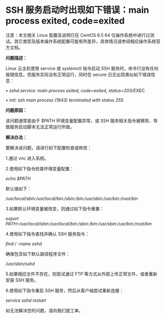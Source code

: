# SSH 服务启动时出现如下错误：main process exited, code=exited




注意：本文相关 Linux 配置及说明已在 CentOS 6.5 64 位操作系统中进行过测试。其它类型及版本操作系统配置可能有所差异，具体情况请参阅相应操作系统官方文档。



**问题描述：**

Linux 云主机使用 service 或 systemctl 指令启动 SSH 服务时，命令行没有任何报错信息。但服务实际没有正常运行，同时在 secure 日志出现类似如下错误信息：

*• sshd.service: main process exited, code=exited, status=203/EXEC.*

*• init: ssh main process (1843) terminated with status 255.*



**问题原因：**

该问题通常是由于 $PATH 环境变量配置异常，或 SSH 服务相关指令被移除，导致服务启动脚本无法正常运行所致。



**解决办法：**


要解决该问题，请进行如下配置检查或修改：

1.通过 vnc 进入系统。

2.使用如下指令检查环境变量配置：


*echo $PATH*

默认值如下：

*/usr/local/sbin:/usr/local/bin:/sbin:/bin:/usr/sbin:/usr/bin:/root/bin*


3.如果默认环境变量被改变，则通过如下指令重置：



*export PATH=/usr/local/sbin:/usr/local/bin:/sbin:/bin:/usr/sbin:/usr/bin:/root/bin*


4.使用如下指令查找并确认 SSH 服务指令：

*find / -name sshd*

确保包含如下默认路径程序文件：

*/usr/sbin/sshd*


5.如果相应文件不存在，则尝试通过 FTP 等方式从外部上传正常文件，或者重新安装 SSH 服务。

6.使用如下指令重启 SSH 服务，然后从客户端尝试重新连接：

*service sshd restart*


如无法解决您的问题，请向我们提工单。

